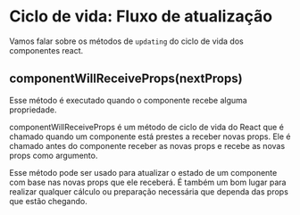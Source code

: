 # Ciclo de vida: Fluxo de atualização

Vamos falar sobre os métodos de `updating` do ciclo de vida 
dos componentes react.

## componentWillReceiveProps(nextProps)

Esse método é executado quando o componente recebe alguma propriedade.

componentWillReceiveProps é um método de ciclo de vida do React que é chamado 
quando um componente está prestes a receber novas props. Ele é chamado antes 
do componente receber as novas props e recebe as novas props como argumento.

Esse método pode ser usado para atualizar o estado de um componente com base 
nas novas props que ele receberá. É também um bom lugar para realizar qualquer 
cálculo ou preparação necessária que dependa das props que estão chegando.

